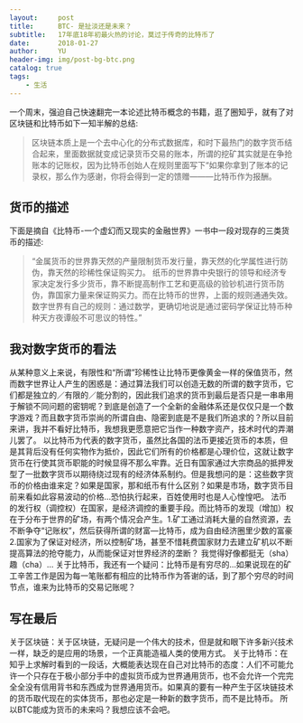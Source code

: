 ```yaml
---
layout:     post
title:      BTC- 是扯淡还是未来？
subtitle:   17年底18年初最火热的讨论，莫过于传奇的比特币了
date:       2018-01-27
author:     YU
header-img: img/post-bg-btc.png
catalog: true
tags:
    - 生活
---
```


一个周末，强迫自己快速翻完一本论述比特币概念的书籍，逛了圈知乎，就有了对区块链和比特币如下一知半解的总结:

>区块链本质上是一个去中心化的分布式数据库，和时下最热门的数字货币结合起来，里面数据就变成记录货币交易的账本，所谓的挖矿其实就是在争抢账本的记账权，因为比特币创始人在规则里面写下“如果你拿到了账本的记录权，那么作为感谢，你将会得到一定的馈赠———比特币作为报酬。

## 货币的描述

下面是摘自《比特币-一个虚幻而又现实的金融世界》一书中一段对现存的三类货币的描述:

>“金属货币的世界靠天然的产量限制货币发行量，靠天然的化学属性进行防伪，靠天然的珍稀性保证购买力。
纸币的世界靠中央银行的领导和经济专家决定发行多少货币，靠不断提高制作工艺和更高级的验钞机进行货币防伪，靠国家力量来保证购买力。而在比特币的世界，上面的规则通通失效。数字世界有自己的规则：通过数学，更确切地说是通过密码学保证比特币种种天方夜谭般不可思议的特性。”

## 我对数字货币的看法

从某种意义上来说，有限性和“所谓”珍稀性让比特币更像黄金一样的保值货币，然而数字世界让人产生的困惑是：通过算法我们可以创造无数的所谓的数字货币，它们都是独立的／有限的／能分割的，因此我们追求的货币到最后是否只是一串串用于解锁不同问题的密钥呢？到底是创造了一个全新的金融体系还是仅仅只是一个数字游戏？而且数字货币崇尚的所谓自由、隐密到底是不是我们所追求的？所以目前来讲，我并不看好比特币，我想我更愿意把它当作一种数字资产，技术时代的弄潮儿罢了。
以比特币为代表的数字货币，虽然比各国的法币更接近货币的本质，但是其背后没有任何实物作为抵价，因此它们所有的价格都是心理价位，这就让数字货币在行使其货币职能的时候显得不那么牢靠。近日有国家通过大宗商品的抵押发型了一批数字货币以期待绕过现有的经济体系制约。但是我想问的是：这些数字货币的价格由谁来定？如果是国家，那和纸币有什么区别？如果是市场，数字货币目前来看如此容易波动的价格…恐怕执行起来，百姓使用时也是人心惶惶吧。
法币的发行权（调控权）在国家，是经济调控的重要手段。而比特币的发现（增加）权在于分布于世界的矿场，有两个情况会产生。1.矿工通过消耗大量的自然资源，去不断争夺“记账权”，然后获得所谓的财富—比特币，成为自由经济圈里少数的富豪 2.国家为了保证对经济，所以控制矿场，甚至不惜耗费国家财力去建立矿机以不断提高算法的抢夺能力，从而能保证对世界经济的垄断？ 我觉得好像都挺无（sha）趣（cha）…
关于比特币，我还有一个疑问：比特币是有穷尽的...如果说现在的矿工辛苦工作是因为每一笔账都有相应的比特币作为答谢的话，到了那个穷尽的时间节点，谁来为比特币的交易记账呢？


## 写在最后

关于区块链：关于区块链，无疑问是一个伟大的技术，但是就和眼下许多新兴技术一样，缺乏的是应用的场景，一个正真能造福人类的使用方式。
关于比特币：在知乎上求解时看到的一段话，大概能表达现在自己对比特币的态度：人们不可能允许一个只存在于极小部分手中的虚拟货币成为世界通用货币，也不会允许一个完完全全没有信用背书和东西成为世界通用货币。如果真的要有一种产生于区块链技术的货币取代现在的实体货币，那也必定是一种新的数字货币，而不是比特币。
所以BTC能成为货币的未来吗？我想应该不会吧。





